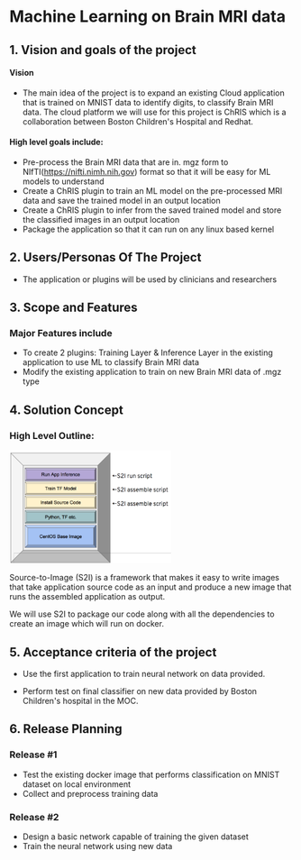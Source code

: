 # Machine Learning on Brain MRI data

## 1. Vision and goals of the project

#### Vision 

* The main idea of the project is to expand an existing Cloud application that is trained on MNIST data to identify digits, to classify Brain MRI data. The cloud platform we will use for this project is ChRIS which is a collaboration between Boston Children's Hospital and Redhat.


#### High level goals include:
*	Pre-process the Brain MRI data that are in. mgz form to NIfTI(https://nifti.nimh.nih.gov) format so that it will be easy for ML models to understand
*	Create a ChRIS plugin to train an ML model on the pre-processed MRI data and save the trained model in an output location
*	Create a ChRIS plugin to infer from the saved trained model and store the classified images in an output location
*	Package the application so that it can run on any linux based kernel



## 2. Users/Personas Of The Project

* The application or plugins will be used by clinicians and researchers


## 3. Scope and Features

### Major Features include

*	To create 2 plugins: Training Layer & Inference Layer in the existing application to use ML to classify Brain MRI data
* Modify the existing application to train on new Brain MRI data of .mgz type

## 4. Solution Concept

### High Level Outline:

<img src="https://github.com/BU-NU-CLOUD-F19/Machine_Learning_on_Brain_MRI_data/blob/master/Screen%20Shot%202019-09-16%20at%201.22.50%20PM.png" height="200" />

Source-to-Image (S2I) is a framework that makes it easy to write images that take application source code as an input and produce a new image that runs the assembled application as output.

We will use S2I to package our code along with all the dependencies to create an image which will run on docker.



## 5. Acceptance criteria of the project

* Use the first application to train neural network on data provided.

* Perform test on final classifier on new data provided by Boston Children's hospital in the MOC.

## 6. Release Planning 

### Release #1

* Test the existing docker image that performs classification on MNIST dataset on local environment
* Collect and preprocess training data

### Release #2

* Design a basic network capable of training the given dataset
* Train the neural network using new data
